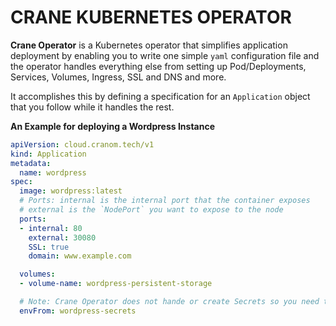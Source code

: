 # CRANE KUBERNETES OPERATOR

**Crane Operator** is a Kubernetes operator that simplifies application deployment by enabling you to write one simple `yaml` configuration file and the operator handles everything else from setting up Pod/Deployments, Services, Volumes, Ingress, SSL and DNS and more.

It accomplishes this by defining a specification for an `Application` object that you follow while it handles the rest.

**An Example for deploying a Wordpress Instance**

```yaml
apiVersion: cloud.cranom.tech/v1
kind: Application
metadata:
  name: wordpress
spec:
  image: wordpress:latest
  # Ports: internal is the internal port that the container exposes
  # external is the `NodePort` you want to expose to the node
  ports:
  - internal: 80
    external: 30080
    SSL: true
    domain: www.example.com

  volumes:
  - volume-name: wordpress-persistent-storage

  # Note: Crane Operator does not hande or create Secrets so you need to define your own Secrets
  envFrom: wordpress-secrets


```
